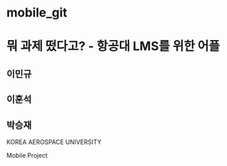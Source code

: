 # mobile_git
<h1>뭐 과제 떴다고? - 항공대 LMS를 위한 어플</h1>
<h2>이민규</h2>
<h2>이훈석</h2>
<h2>박승재</h2>
<p>KOREA AEROSPACE UNIVERSITY</p>
<p>Mobile Project</p>
